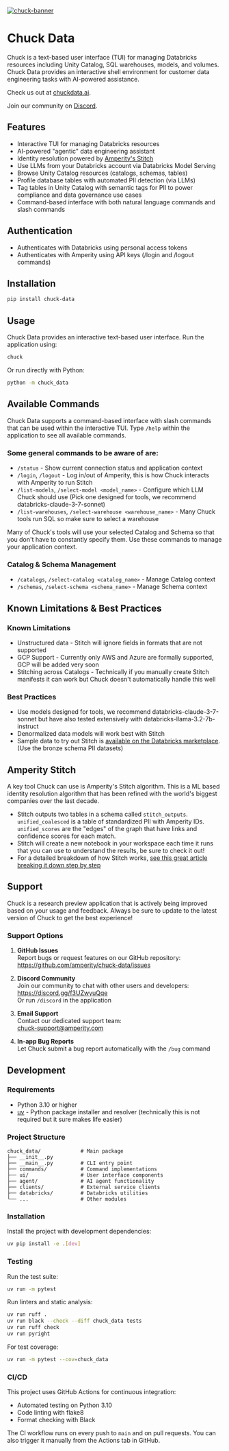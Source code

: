 [![chuck-banner](https://github.com/user-attachments/assets/abcd9545-e0aa-47a9-bf7f-041fe0c0bc0e)](https://chuckdata.ai)

# Chuck Data

Chuck is a text-based user interface (TUI) for managing Databricks resources including Unity Catalog, SQL warehouses, models, and volumes. Chuck Data provides an interactive shell environment for customer data engineering tasks with AI-powered assistance.

Check us out at [chuckdata.ai](https://chuckdata.ai).

Join our community on [Discord](https://discord.gg/f3UZwyuQqe).

## Features

- Interactive TUI for managing Databricks resources
- AI-powered "agentic" data engineering assistant
- Identity resolution powered by [Amperity's Stitch](https://docs.amperity.com/reference/stitch.html)
- Use LLMs from your Databricks account via Databricks Model Serving
- Browse Unity Catalog resources (catalogs, schemas, tables)
- Profile database tables with automated PII detection (via LLMs)
- Tag tables in Unity Catalog with semantic tags for PII to power compliance and data governance use cases
- Command-based interface with both natural language commands and slash commands

## Authentication
- Authenticates with Databricks using personal access tokens
- Authenticates with Amperity using API keys (/login and /logout commands)

## Installation

```bash
pip install chuck-data
```

## Usage

Chuck Data provides an interactive text-based user interface. Run the application using:

```bash
chuck 
```

Or run directly with Python:

```bash
python -m chuck_data 
```

## Available Commands

Chuck Data supports a command-based interface with slash commands that can be used within the interactive TUI. Type `/help` within the application to see all available commands.

### Some general commands to be aware of are:
- `/status` - Show current connection status and application context
- `/login`, `/logout` - Log in/out of Amperity, this is how Chuck interacts with Amperity to run Stitch
- `/list-models`, `/select-model <model_name>`  - Configure which LLM Chuck should use (Pick one designed for tools, we recommend databricks-claude-3-7-sonnet)
- `/list-warehouses`, `/select-warehouse <warehouse_name>` - Many Chuck tools run SQL so make sure to select a warehouse

Many of Chuck's tools will use your selected Catalog and Schema so that you don't have to constantly specify them. Use these commands to manage your application context.

### Catalog & Schema Management
- `/catalogs`, `/select-catalog <catalog_name>` - Manage Catalog context
- `/schemas`, `/select-schema <schema_name>` - Manage Schema context

## Known Limitations & Best Practices

### Known Limitations
- Unstructured data - Stitch will ignore fields in formats that are not supported
- GCP Support - Currently only AWS and Azure are formally supported, GCP will be added very soon
- Stitching across Catalogs - Technically if you manually create Stitch manifests it can work but Chuck doesn't automatically handle this well

### Best Practices
- Use models designed for tools, we recommend databricks-claude-3-7-sonnet but have also tested extensively with databricks-llama-3.2-7b-instruct
- Denormalized data models will work best with Stitch
- Sample data to try out Stitch is [available on the Databricks marketplace](https://marketplace.databricks.com/details/6bc4843f-3809-4995-8461-9756f6164ddf/Amperity_Amperitys-Identity-Resolution-Agent-30-Day-Trial). (Use the bronze schema PII datasets)

## Amperity Stitch

A key tool Chuck can use is Amperity's Stitch algorithm. This is a ML based identity resolution algorithm that has been refined with the world's biggest companies over the last decade.
- Stitch outputs two tables in a schema called `stitch_outputs`. `unified_coalesced` is a table of standardized PII with Amperity IDs. `unified_scores` are the "edges" of the graph that have links and confidence scores for each match.
- Stitch will create a new notebook in your workspace each time it runs that you can use to understand the results, be sure to check it out!
- For a detailed breakdown of how Stitch works, [see this great article breaking it down step by step](https://docs.amperity.com/reference/stitch.html)

## Support

Chuck is a research preview application that is actively being improved based on your usage and feedback. Always be sure to update to the latest version of Chuck to get the best experience!

### Support Options

1. **GitHub Issues**  
   Report bugs or request features on our GitHub repository:  
   https://github.com/amperity/chuck-data/issues

2. **Discord Community**  
   Join our community to chat with other users and developers:  
   https://discord.gg/f3UZwyuQqe  
   Or run `/discord` in the application

3. **Email Support**  
   Contact our dedicated support team:  
   chuck-support@amperity.com

4. **In-app Bug Reports**  
   Let Chuck submit a bug report automatically with the `/bug` command

## Development

### Requirements

- Python 3.10 or higher
- [uv](https://github.com/astral-sh/uv) - Python package installer and resolver (technically this is not required but it sure makes life easier)

### Project Structure

```
chuck_data/             # Main package
├── __init__.py
├── __main__.py         # CLI entry point
├── commands/           # Command implementations
├── ui/                 # User interface components
├── agent/              # AI agent functionality
├── clients/            # External service clients
├── databricks/         # Databricks utilities
└── ...                 # Other modules
```

### Installation

Install the project with development dependencies:

```bash
uv pip install -e .[dev]
```

### Testing

Run the test suite:

```bash
uv run -m pytest
```

Run linters and static analysis:

```bash
uv run ruff .
uv run black --check --diff chuck_data tests
uv run ruff check
uv run pyright
```

For test coverage:

```bash
uv run -m pytest --cov=chuck_data
```

### CI/CD

This project uses GitHub Actions for continuous integration:

- Automated testing on Python 3.10
- Code linting with flake8
- Format checking with Black

The CI workflow runs on every push to `main` and on pull requests. You can also trigger it manually from the Actions tab in GitHub.
